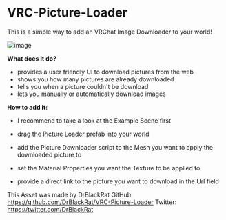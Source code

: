 # VRC-Picture-Loader
This is a simple way to add an VRChat Image Downloader to your world!

![image](https://user-images.githubusercontent.com/46327609/221717180-ab4648ae-5f00-4681-871a-8b7abde4021c.png)

__What does it do?__
- provides a user friendly UI to download pictures from the web
- shows you how many pictures are already downloaded
- tells you when a picture couldn't be download
- lets you manually or automatically download images

__How to add it:__
- I recommend to take a look at the Example Scene first

- drag the Picture Loader prefab into your world
- add the Picture Downloader script to the Mesh you want to apply the downloaded picture to
- set the Material Properties you want the Texture to be applied to
- provide a direct link to the picture you want to download in the Url field

This Asset was made by DrBlackRat
GitHub: https://github.com/DrBlackRat/VRC-Picture-Loader
Twitter: https://twitter.com/DrBlackRat
